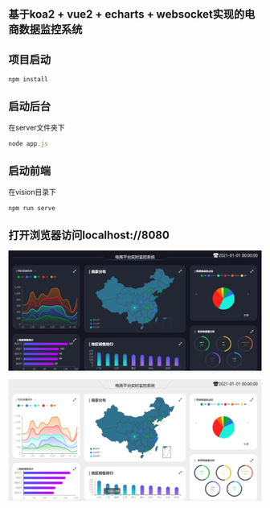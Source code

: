## 基于koa2 + vue2 + echarts + websocket实现的电商数据监控系统

## 项目启动

```js
npm install
```

## 启动后台

在server文件夹下
```js
node app.js
```

## 启动前端

在vision目录下

```js
npm run serve
```

## 打开浏览器访问localhost://8080

![dark](./vision/public/static/img/Snipaste_2021-04-29_02-22-51.png)

![light](./vision/public/static/img/Snipaste_2021-04-29_02-23-12.png)